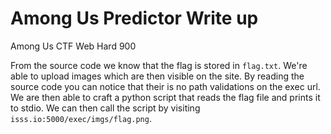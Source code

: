 # Among Us Predictor Write up
Among Us CTF
Web
Hard 900

From the source code we know that the flag is stored in `flag.txt`. We're able to upload images which are then visible on the site. By reading the source code you can notice that their is no path validations on the exec url. We are then able to craft a python script that reads the flag file and prints it to stdio. We can then call the script by visiting `isss.io:5000/exec/imgs/flag.png`. 
